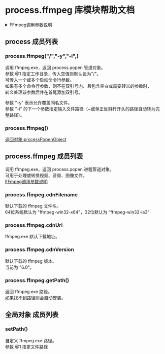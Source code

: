 # process.ffmpeg 库模块帮助文档


<details>  <summary>FFmpeg调用参数说明</summary>  <p>
[FFmpeg调用参数说明](https://quickref.me/zh-CN/docs/ffmpeg.html)
</p></details>


<a id="process"></a>
## process 成员列表


<a id="process.ffmpeg"></a>
### process.ffmpeg("/","-y","-i",) 
 调用 ffmpeg.exe，返回 process.popen 管道对象。  
参数 @1 指定工作目录，传入空值则默认设为"/"。  
可传入一个或多个启动命令行参数。  
如果有多个命令行参数，则不在双引号内、且包含空白或需要转义的参数时，  
转义处理该参数后并在首尾添加双引号。  
  
参数 "-y" 表示允许覆盖同名文件。  
参数 "-i" 的下一个参数指定输入文件路径（~或单正反斜杆开头的路径自动转为完整路径）。

<a id="process.ffmpeg"></a>
### process.ffmpeg() 
 [返回对象:processPopenObject](https://www.aardio.com/zh-cn/doc/library-reference/process/popen.html#processPopenObject)

<a id="process.ffmpeg"></a>
## process.ffmpeg 成员列表

调用 ffmpeg.exe，返回 process.popen 进程管道对象。  
可用于处理或转换视频、音频、图像文件。  
[FFmpeg调用参数说明](https://quickref.me/zh-CN/docs/ffmpeg.html)

<a id="process.ffmpeg.cdnFilename"></a>
### process.ffmpeg.cdnFilename 
 默认下载的 ffmpeg 文件名。  
64位系统默认为 "ffmpeg-win32-x64"，32位默认为 "ffmpeg-win32-ia3"

<a id="process.ffmpeg.cdnUrl"></a>
### process.ffmpeg.cdnUrl 
 ffmpeg.exe 默认下载地址。

<a id="process.ffmpeg.cdnVersion"></a>
### process.ffmpeg.cdnVersion 
 默认下载的 ffmpeg 版本。  
当前为 "6.0"。

<a id="process.ffmpeg.getPath"></a>
### process.ffmpeg.getPath() 
 返回 ffmpeg.exe 路径。  
如果找不到路径则会自动安装。

<a id="global"></a>
## 全局对象 成员列表


<a id="setPath()"></a>
### setPath() 
 自定义 ffmpeg.exe 路径。  
参数 @1 指定文件路径
